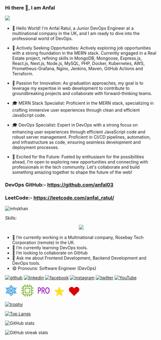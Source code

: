 ### Hi there 👋, I am Anfal
![](https://i.ibb.co/vsfdj41/Black-Modern-Personal-Linked-In-Banner-1.png)

- 👋 Hello World! I'm Anfal Ratul, a Junior DevOps Engineer at a multinational company in the UK, and I am ready to dive into the professional world of DevOps.

- 🚀 Actively Seeking Opportunities: Actively exploring job opportunities with a strong foundation in the MERN stack. Currently engaged in a Real Estate project, refining skills in MongoDB, Mongoose, Express.js, React.js, Next.js, Node.js, MySQL, PHP, Docker, Kubernetes, AWS, Prometheus-Grafana, Nginx, Jenkins, Maven, GitHub Actions and Terraform.

- 🌟 Passion for Innovation: As graduation approaches, my goal is to leverage my expertise in web development to contribute to groundbreaking projects and collaborate with forward-thinking teams.

- 🎓 MERN Stack Specialist: Proficient in the MERN stack, specializing in crafting immersive user experiences through clean and efficient JavaScript code.

- 🎓 DevOps Specialist: Expert in DevOps with a strong focus on enhancing user experiences through efficient JavaScript code and robust server management. Proficient in CI/CD pipelines, automation, and infrastructure as code, ensuring seamless development and deployment processes.

- 🚀 Excited for the Future: Fueled by enthusiasm for the possibilities ahead, I'm open to exploring new opportunities and connecting with professionals in the tech community. Let's collaborate and build something amazing together to shape the future of the web!

### DevOps GitHub:- https://github.com/anfal03
### LeetCode:- https://leetcode.com/anfal_ratul/

<p align="left"> <img src="https://komarev.com/ghpvc/?username=mhskhan&label=Profile%20views&color=0e75b6&style=flat" alt="mhskhan" /> </p>

*Skills:* <p align="center">
  <a href="https://skillicons.dev">
    <img src="https://skillicons.dev/icons?i=git,html,css,js,firebase,figma,nodejs,react,expressjs,laravel,tailwind,aws,docker,kubernetes,jenkins,maven,nginx,grafana,terraform" />
  </a>
</p>

- 🔭 I’m currently working in a Multinational company, Rosebay Tech Corporation (remote) in the UK. 
- 🌱 I’m currently learning DevOps tools. 
- 👯 I’m looking to collaborate on GitHub 
- 💬 Ask me about Frontend Development, Backend Development and DevOps tools.
- 😄 Pronouns: Software Engineer (DevOps)


[<img src='https://cdn.jsdelivr.net/npm/simple-icons@3.0.1/icons/github.svg' alt='github' height='40'>](https://github.com/anfal11)  [<img src='https://cdn.jsdelivr.net/npm/simple-icons@3.0.1/icons/linkedin.svg' alt='linkedin' height='40'>](https://www.linkedin.com/in/anfal-ratul/)  [<img src='https://cdn.jsdelivr.net/npm/simple-icons@3.0.1/icons/facebook.svg' alt='facebook' height='40'>](https://www.facebook.com/beastslayerfiend.12)  [<img src='https://cdn.jsdelivr.net/npm/simple-icons@3.0.1/icons/instagram.svg' alt='instagram' height='40'>](https://www.instagram.com/anfal_ratul/)  [<img src='https://cdn.jsdelivr.net/npm/simple-icons@3.0.1/icons/twitter.svg' alt='twitter' height='40'>](https://twitter.com/RatulAnfal)  [<img src='https://cdn.jsdelivr.net/npm/simple-icons@3.0.1/icons/youtube.svg' alt='YouTube' height='40'>](https://www.youtube.com/channel/UCQaFu6i6SJlybYw0F6UdcqQ)  

<a href='https://archiveprogram.github.com/'><img src='https://raw.githubusercontent.com/acervenky/animated-github-badges/master/assets/acbadge.gif' width='40' height='40'></a> <a href='https://docs.github.com/en/developers'><img src='https://raw.githubusercontent.com/acervenky/animated-github-badges/master/assets/devbadge.gif' width='40' height='40'></a> <a href='https://github.com/pricing'><img src='https://raw.githubusercontent.com/acervenky/animated-github-badges/master/assets/pro.gif' width='40' height='40'></a> <a href='https://stars.github.com/'><img src='https://raw.githubusercontent.com/acervenky/animated-github-badges/master/assets/starbadge.gif' width='35' height='35'></a> <a href='https://docs.github.com/en/github/supporting-the-open-source-community-with-github-sponsors'><img src='https://raw.githubusercontent.com/acervenky/animated-github-badges/master/assets/sponsorbadge.gif' width='35' height='35'></a> 

[![trophy](https://github-profile-trophy.vercel.app/?username=anfal11)](https://github.com/ryo-ma/github-profile-trophy)

[![Top Langs](https://github-readme-stats.vercel.app/api/top-langs/?username=anfal11)](https://github.com/anuraghazra/github-readme-stats)

![GitHub stats](https://github-readme-stats.vercel.app/api?username=anfal11&show_icons=true&count_private=true)  

![GitHub streak stats](https://streak-stats.demolab.com/?user=anfal11)  

